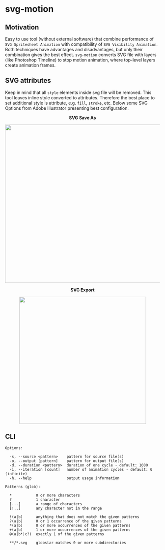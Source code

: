 # svg-motion

## Motivation
Easy to use tool (without external software) that combine performance of `SVG Spritesheet Animation` with compatibility of `SVG Visibility Animation`. Both techniques have advantages and disadvantages, but only their combination gives the best effect. `svg-motion` converts SVG file with layers (like Photoshop Timeline) to stop motion animation, where top-level layers create animation frames.

## SVG attributes
Keep in mind that all `style` elements inside svg file will be removed. This tool leaves inline style converted to attributes. Therefore the best place to set additional style is attribute, e.g. `fill`, `stroke`, etc. Below some SVG Options from Adobe Illustrator presenting best configuration.

<p align="center">
  <b>SVG Save As</b>
</p>
<p align="center">
  <img width="515" height="716" src="https://user-images.githubusercontent.com/13873576/40585171-3ad552bc-61ae-11e8-9a60-b175ed0af115.png" style="height:auto;">
</p>
<p align="center">
  <b>SVG Export</b>
</p>
<p align="center">
  <img width="413" height="339" src="https://user-images.githubusercontent.com/13873576/40585175-443065f4-61ae-11e8-9ee5-a1af34697121.png" style="height:auto;">
</p>

## CLI
```
Options:

  -s, --source <pattern>    pattern for source file(s)
  -o, --output [pattern]    pattern for output file(s)
  -d, --duration <pattern>  duration of one cycle - default: 1000
  -i, --iteration [count]   number of animation cycles - default: 0 (infinite)
  -h, --help                output usage information

Patterns (glob):

  *           0 or more characters
  ?           1 character
  [...]       a range of characters
  [!..]       any character not in the range

  !(a|b)      anything that does not match the given patterns
  ?(a|b)      0 or 1 occurrence of the given patterns
  *(a|b)      0 or more occurrences of the given patterns
  +(a|b)      1 or more occurrences of the given patterns
  @(a|b*|c?)  exactly 1 of the given patterns

  **/*.svg    globstar matches 0 or more subdirectories
```
